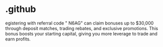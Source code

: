 # .github
egistering with referral code " N6AG" can claim bonuses up to $30,000 through deposit matches, trading rebates, and exclusive promotions. This bonus boosts your starting capital, giving you more leverage to trade and earn profits.
